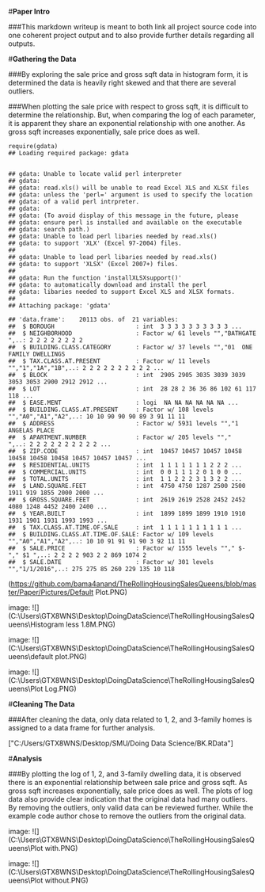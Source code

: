 
#**Paper Intro**

###This markdown writeup is meant to both link all project source code into one coherent project output and to also provide further details regarding all outputs.

#**Gathering the Data**

###By exploring the sale price and gross sqft data in histogram form, it is determined the data is heavily right skewed and that there are several outliers.

###When plotting the sale price with respect to gross sqft, it is difficult to determine the relationship. But, when comparing the log of each parameter, it is apparent they share an exponential relationship with one another. As gross sqft increases exponentially, sale price does as well.




```{r}
require(gdata)
## Loading required package: gdata


## gdata: Unable to locate valid perl interpreter
## gdata: 
## gdata: read.xls() will be unable to read Excel XLS and XLSX files
## gdata: unless the 'perl=' argument is used to specify the location
## gdata: of a valid perl intrpreter.
## gdata: 
## gdata: (To avoid display of this message in the future, please
## gdata: ensure perl is installed and available on the executable
## gdata: search path.)
## gdata: Unable to load perl libaries needed by read.xls()
## gdata: to support 'XLX' (Excel 97-2004) files.
## 
## gdata: Unable to load perl libaries needed by read.xls()
## gdata: to support 'XLSX' (Excel 2007+) files.
## 
## gdata: Run the function 'installXLSXsupport()'
## gdata: to automatically download and install the perl
## gdata: libaries needed to support Excel XLS and XLSX formats.
## 
## Attaching package: 'gdata'
```

```{r}
## 'data.frame':    20113 obs. of  21 variables:
##  $ BOROUGH                       : int  3 3 3 3 3 3 3 3 3 3 ...
##  $ NEIGHBORHOOD                  : Factor w/ 61 levels "","BATHGATE                 ",..: 2 2 2 2 2 2 2 2 
##  $ BUILDING.CLASS.CATEGORY       : Factor w/ 37 levels "","01  ONE FAMILY DWELLINGS                    
##  $ TAX.CLASS.AT.PRESENT          : Factor w/ 11 levels "","1","1A","1B",..: 2 2 2 2 2 2 2 2 2 2 ...
##  $ BLOCK                         : int  2905 2905 3035 3039 3039 3053 3053 2900 2912 2912 ...
##  $ LOT                           : int  28 28 2 36 36 86 102 61 117 118 ...
##  $ EASE.MENT                     : logi  NA NA NA NA NA NA ...
##  $ BUILDING.CLASS.AT.PRESENT     : Factor w/ 108 levels "","A0","A1","A2",..: 10 10 90 90 90 89 3 91 11 11 
##  $ ADDRESS                       : Factor w/ 5931 levels "","1 ANGELAS PLACE                          
##  $ APARTMENT.NUMBER              : Factor w/ 205 levels "","            ",..: 2 2 2 2 2 2 2 2 2 2 ...
##  $ ZIP.CODE                      : int  10457 10457 10457 10458 10458 10458 10458 10457 10457 10457 ...
##  $ RESIDENTIAL.UNITS             : int  1 1 1 1 1 1 1 2 2 2 ...
##  $ COMMERCIAL.UNITS              : int  0 0 1 1 1 2 0 1 0 0 ...
##  $ TOTAL.UNITS                   : int  1 1 2 2 2 3 1 3 2 2 ...
##  $ LAND.SQUARE.FEET              : int  4750 4750 1287 2500 2500 1911 919 1855 2000 2000 ...
##  $ GROSS.SQUARE.FEET             : int  2619 2619 2528 2452 2452 4080 1248 4452 2400 2400 ...
##  $ YEAR.BUILT                    : int  1899 1899 1899 1910 1910 1931 1901 1931 1993 1993 ...
##  $ TAX.CLASS.AT.TIME.OF.SALE     : int  1 1 1 1 1 1 1 1 1 1 ...
##  $ BUILDING.CLASS.AT.TIME.OF.SALE: Factor w/ 109 levels "","A0","A1","A2",..: 10 10 91 91 91 90 3 92 11 11 
##  $ SALE.PRICE                    : Factor w/ 1555 levels ""," $-   "," $1 ",..: 2 2 2 2 903 2 2 869 1074 2 
##  $ SALE.DATE                     : Factor w/ 301 levels "","1/1/2016",..: 275 275 85 260 229 135 10 118 

```

(https://github.com/bama4anand/TheRollingHousingSalesQueens/blob/master/Paper/Pictures/Default Plot.PNG)


image: ![](C:\Users\GTX8WNS\Desktop\DoingDataScience\TheRollingHousingSalesQueens\Histogram less 1.8M.PNG)


image: ![](C:\Users\GTX8WNS\Desktop\DoingDataScience\TheRollingHousingSalesQueens\default plot.PNG)


image: ![](C:\Users\GTX8WNS\Desktop\DoingDataScience\TheRollingHousingSalesQueens\Plot Log.PNG)

#**Cleaning The Data** 

###After cleaning the data, only data related to 1, 2, and 3-family homes is assigned to a data frame for further analysis.

 ["C:/Users/GTX8WNS/Desktop/SMU/Doing Data Science/BK.RData"]

#**Analysis**

###By plotting the log of 1, 2, and 3-family dwelling data, it is observed there is an exponential relationship between sale price and gross sqft. As gross sqft increases exponentially, sale price does as well. The plots of log data also provide clear indication that the original data had many outliers. By removing the outliers, only valid data can be reviewed further. While the example code author chose to remove the outliers from the original data.

image: ![](C:\Users\GTX8WNS\Desktop\DoingDataScience\TheRollingHousingSalesQueens\Plot with.PNG)


image: ![](C:\Users\GTX8WNS\Desktop\DoingDataScience\TheRollingHousingSalesQueens\Plot without.PNG)






